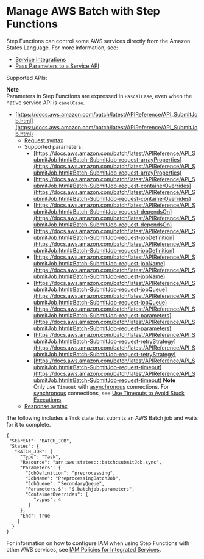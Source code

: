 # Manage AWS Batch with Step Functions<a name="connectors-batch"></a>

Step Functions can control some AWS services directly from the Amazon States Language\. For more information, see:
+ [Service Integrations](concepts-connectors.md)
+ [Pass Parameters to a Service API](connectors-parameters.md)

Supported APIs:

**Note**  
Parameters in Step Functions are expressed in `PascalCase`, even when the native service API is `camelCase`\. 
+ [https://docs.aws.amazon.com/batch/latest/APIReference/API_SubmitJob.html](https://docs.aws.amazon.com/batch/latest/APIReference/API_SubmitJob.html)
  + [Request syntax](https://docs.aws.amazon.com/batch/latest/APIReference/API_SubmitJob.html#API_SubmitJob_RequestSyntax)
  + Supported parameters:
    + [https://docs.aws.amazon.com/batch/latest/APIReference/API_SubmitJob.html#Batch-SubmitJob-request-arrayProperties](https://docs.aws.amazon.com/batch/latest/APIReference/API_SubmitJob.html#Batch-SubmitJob-request-arrayProperties)
    + [https://docs.aws.amazon.com/batch/latest/APIReference/API_SubmitJob.html#Batch-SubmitJob-request-containerOverrides](https://docs.aws.amazon.com/batch/latest/APIReference/API_SubmitJob.html#Batch-SubmitJob-request-containerOverrides)
    + [https://docs.aws.amazon.com/batch/latest/APIReference/API_SubmitJob.html#Batch-SubmitJob-request-dependsOn](https://docs.aws.amazon.com/batch/latest/APIReference/API_SubmitJob.html#Batch-SubmitJob-request-dependsOn)
    + [https://docs.aws.amazon.com/batch/latest/APIReference/API_SubmitJob.html#Batch-SubmitJob-request-jobDefinition](https://docs.aws.amazon.com/batch/latest/APIReference/API_SubmitJob.html#Batch-SubmitJob-request-jobDefinition)
    + [https://docs.aws.amazon.com/batch/latest/APIReference/API_SubmitJob.html#Batch-SubmitJob-request-jobName](https://docs.aws.amazon.com/batch/latest/APIReference/API_SubmitJob.html#Batch-SubmitJob-request-jobName)
    + [https://docs.aws.amazon.com/batch/latest/APIReference/API_SubmitJob.html#Batch-SubmitJob-request-jobQueue](https://docs.aws.amazon.com/batch/latest/APIReference/API_SubmitJob.html#Batch-SubmitJob-request-jobQueue)
    + [https://docs.aws.amazon.com/batch/latest/APIReference/API_SubmitJob.html#Batch-SubmitJob-request-parameters](https://docs.aws.amazon.com/batch/latest/APIReference/API_SubmitJob.html#Batch-SubmitJob-request-parameters)
    + [https://docs.aws.amazon.com/batch/latest/APIReference/API_SubmitJob.html#Batch-SubmitJob-request-retryStrategy](https://docs.aws.amazon.com/batch/latest/APIReference/API_SubmitJob.html#Batch-SubmitJob-request-retryStrategy)
    + [https://docs.aws.amazon.com/batch/latest/APIReference/API_SubmitJob.html#Batch-SubmitJob-request-timeout](https://docs.aws.amazon.com/batch/latest/APIReference/API_SubmitJob.html#Batch-SubmitJob-request-timeout)
**Note**  
Only use `Timeout` with [asynchronous](connectors-resource.md#connectors-sync) connections\. For [synchronous](connectors-resource.md#connectors-sync) connections, see [Use Timeouts to Avoid Stuck Executions](sfn-stuck-execution.md)\.
  + [Response syntax](https://docs.aws.amazon.com/batch/latest/APIReference/API_SubmitJob.html#API_SubmitJob_ResponseSyntax)

The following includes a `Task` state that submits an AWS Batch job and waits for it to complete\.

```
{
 "StartAt": "BATCH_JOB",
 "States": {
   "BATCH_JOB": {
     "Type": "Task",
     "Resource": "arn:aws:states:::batch:submitJob.sync",
     "Parameters": {  
       "JobDefinition": "preprocessing",
       "JobName": "PreprocessingBatchJob",
       "JobQueue": "SecondaryQueue",
       "Parameters.$": "$.batchjob.parameters",
       "ContainerOverrides": {
          "vcpus": 4
        }
     },
     "End": true
    }
  }
}
```

For information on how to configure IAM when using Step Functions with other AWS services, see [IAM Policies for Integrated Services](connectors-iam-templates.md)\.